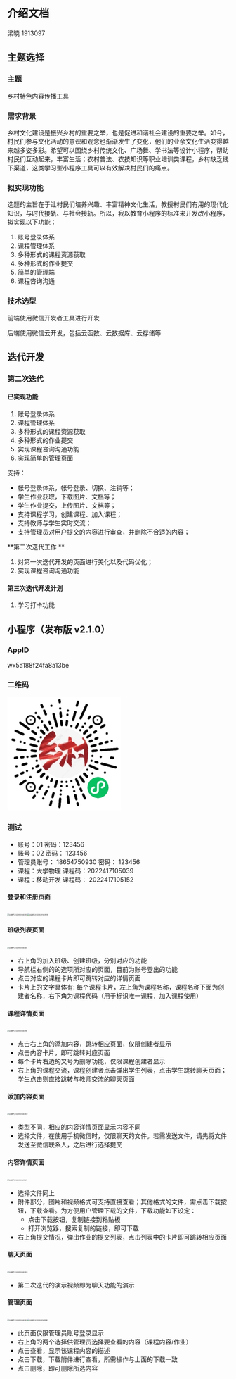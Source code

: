 # `介绍文档`

梁晓 1913097

## 主题选择

### 主题

乡村特色内容传播工具

### 需求背景

乡村文化建设是振兴乡村的重要之举，也是促进和谐社会建设的重要之举。如今，村民们参与文化活动的意识和观念也渐渐发生了变化，他们的业余文化生活变得越来越多姿多彩。希望可以围绕乡村传统文化、广场舞、学书法等设计小程序，帮助村民们互动起来，丰富生活；农村普法、农技知识等职业培训类课程，乡村缺乏线下渠道，这类学习型小程序工具可以有效解决村民们的痛点。

### 拟实现功能

选题的主旨在于让村民们培养兴趣、丰富精神文化生活，教授村民们有用的现代化知识，与时代接轨、与社会接轨。所以，我以教育小程序的标准来开发改小程序，拟实现以下功能：

1. 账号登录体系
2. 课程管理体系
3. 多种形式的课程资源获取
4. 多种形式的作业提交
5. 简单的管理端
6. 课程咨询沟通

### 技术选型

前端使用微信开发者工具进行开发

后端使用微信云开发，包括云函数、云数据库、云存储等

## 迭代开发

### 第二次迭代

#### 已实现功能

1. 账号登录体系
2. 课程管理体系
3. 多种形式的课程资源获取
4. 多种形式的作业提交
4. 实现课程咨询沟通功能
4. 实现简单的管理页面

支持：
+ 帐号登录体系，帐号登录、切换、注销等；
+ 学生作业获取，下载图片、文档等；
+ 学生作业提交，上传图片、文档等；
+ 支持课程学习，创建课程、加入课程；
+ 支持教师与学生实时交流；
+ 支持管理员对用户提交的内容进行审查，并删除不合适的内容；

**第二次迭代工作 **

1. 对第一次迭代开发的页面进行美化以及代码优化；
2. 实现课程咨询沟通功能

#### 第三次迭代开发计划

1. 学习打卡功能

## 小程序（发布版 v2.1.0）

### AppID

wx5a188f24fa8a13be

### 二维码

![](..\gh_b3e99cf5f643_258.jpg)

### 测试

+ 账号：01 密码：123456
+ 账号：02  密码： 123456
+ 管理员账号： 18654750930   密码： 123456
+ 课程：大学物理  课程码：2022417105039
+ 课程：移动开发   课程码： 2022417105152



#### 登录和注册页面

<img src="\img\QQ图片20220529140833.jpg" alt="QQ图片20220529140833" style="zoom:25%;" /><img src="\img\QQ图片20220529140828.jpg" alt="QQ图片20220529140828" style="zoom:25%;" />    

#### 班级列表页面

<img src="\img\QQ图片20220529140821.jpg" alt="QQ图片20220529140821" style="zoom:25%;" />

+ 右上角的加入班级、创建班级，分别对应的功能
+ 导航栏右侧的的选项所对应的页面，目前为账号登出的功能
+ 点击对应的课程卡片即可跳转对应的详情页面
+ 卡片上的文字具体有: 每个课程卡片，左上角为课程名称，课程名称下面为创建者名称，右下角为课程代码（用于标识唯一课程，加入课程使用）

#### 课程详情页面

<img src="\img\QQ图片20220529140815.jpg" alt="QQ图片20220529140815" style="zoom:25%;" />

+ 点击右上角的添加内容，跳转相应页面，仅限创建者显示
+ 点击内容卡片，即可跳转对应页面
+ 每个卡片右边的叉号为删除功能，仅限课程创建者显示
+ 右上角的课程交流，课程创建者点击弹出学生列表，点击学生跳转聊天页面；学生点击则直接跳转与教师交流的聊天页面

#### 添加内容页面

<img src="\img\QQ图片20220529140809.jpg" alt="QQ图片20220529140809" style="zoom:25%;" />

+ 类型不同，相应的内容详情页面显示内容不同
+ 选择文件，在使用手机微信时，仅限聊天的文件。若需发送文件，请先将文件发送至微信联系人，之后进行选择提交

#### 内容详情页面

<img src="\img\QQ图片20220529141821.jpg" alt="QQ图片20220529141821" style="zoom:25%;" />

+ 选择文件同上
+ 附件部分，图片和视频格式可支持直接查看；其他格式的文件，需点击下载按钮，下载查看。为方便用户管理下载的文件，下载功能如下设定：
  + 点击下载按钮，复制链接到粘贴板
  + 打开浏览器，搜索复制的链接，即可下载
+ 右上角提交情况，弹出作业的提交列表，点击列表中的卡片即可跳转相应页面

#### 聊天页面

<img src="\img\QQ图片20220529140800.jpg" alt="QQ图片20220529140800" style="zoom:25%;" />

+ 第二次迭代的演示视频即为聊天功能的演示

#### 管理页面

<img src="\img\QQ图片20220529140824.jpg" alt="QQ图片20220529140824" style="zoom:25%;" /><img src="\img\QQ图片20220529141808.jpg" alt="QQ图片20220529141808" style="zoom:25%;" />

+ 此页面仅限管理员账号登录显示
+ 右上角的两个选择供管理员选择要查看的内容（课程内容/作业）
+ 点击查看，显示该课程内容的描述
+ 点击下载，下载附件进行查看，所需操作与上面的下载一致
+ 点击删除，即可删除所选内容
